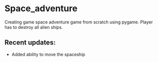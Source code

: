 # Space_adventure
Creating game space adventure game from scratch using pygame. Player has to destroy all alien ships.

## Recent updates:
- Added ability to move the spaceship
